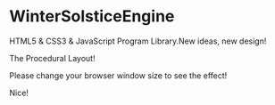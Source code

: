 WinterSolsticeEngine
====================

HTML5 &amp; CSS3 &amp; JavaScript Program Library.New ideas, new design!

The Procedural Layout!

Please change your browser window size to see the effect!

Nice!
